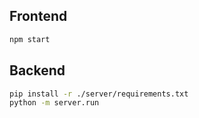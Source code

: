 
## Frontend

```sh
npm start
```

## Backend

```sh
pip install -r ./server/requirements.txt
python -m server.run
```
